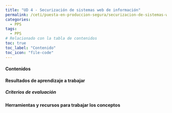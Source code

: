 ```yaml
---
title: "UD 4 - Securización de sistemas web de información"
permalink: /ceti/puesta-en-produccion-segura/securizacion-de-sistemas-web-de-informacion
categories:
  - PPS
tags:
  - PPS
# Relacionado con la tabla de contenidos
toc: true
toc_label: "Contenido"
toc_icon: "file-code"
---
```


#### Contenidos

#### Resultados de aprendizaje a trabajar

##### Criterios de evaluación

#### Herramientas y recursos para trabajar los conceptos
